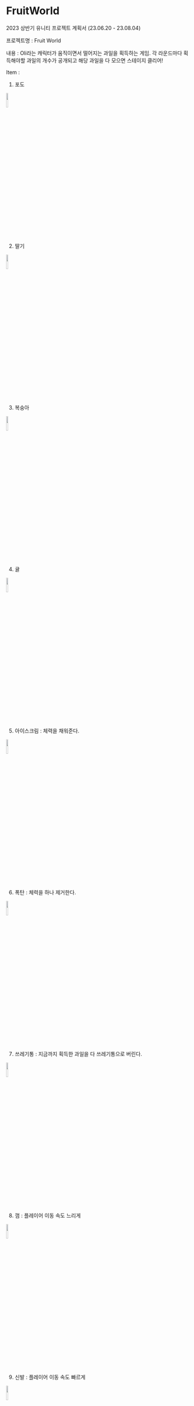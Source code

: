 # FruitWorld
2023 상반기 유니티 프로젝트 계획서 (23.06.20 - 23.08.04)

프로젝트명 : Fruit World

내용 : Oli라는 캐릭터가 움직이면서 떨어지는 과일을 획득하는 게임. 각 라운드마다 획득해야할 과일의 개수가 공개되고 해당 과일을 다 모으면 스테이지 클리어!

Item : 
1. 포도
<img width="10%" src =https://github.com/seio01/FruitWorld/assets/101907921/233c785f-d049-4239-9016-536c72dc68b2>

2. 딸기
<img width="10%" src = https://github.com/seio01/FruitWorld/assets/101907921/6c057aac-99b1-49e3-aff4-71d5e0d36aa2>

3. 복숭아
<img width="10%" src = https://github.com/seio01/FruitWorld/assets/101907921/c973ebfc-29f2-4013-acb0-e6e378f30e3a>

4. 귤
<img width="10%" src = https://github.com/seio01/FruitWorld/assets/101907921/8284bbc1-ffb4-46de-b8b0-7e4abb761247>

5. 아이스크림 : 체력을 채워준다.
<img width="10%" src = https://github.com/seio01/FruitWorld/assets/101907921/20eb590a-7866-4f46-be38-d4dcfee64b37>

6. 폭탄 : 체력을 하나 제거한다.
<img width="10%" src = https://github.com/seio01/FruitWorld/assets/101907921/da97417c-7864-43af-bf7b-86196d0b3e64>

7. 쓰레기통 : 지금까지 획득한 과일을 다 쓰레기통으로 버린다.
<img width="10%" src = https://github.com/seio01/FruitWorld/assets/101907921/6ad887f6-a362-49f6-83c9-9403d1440146>

8. 껌 : 플레이어 이동 속도 느리게
<img width="10%" src = https://github.com/seio01/FruitWorld/assets/101907921/fef10e0d-a3c3-4d01-8797-6cc8c7247a3f>

9. 신발 : 플레이어 이동 속도 빠르게
<img width="10%" src = https://github.com/seio01/FruitWorld/assets/101907921/881c6879-e0ca-43b0-afb3-4bb4e414d194>


